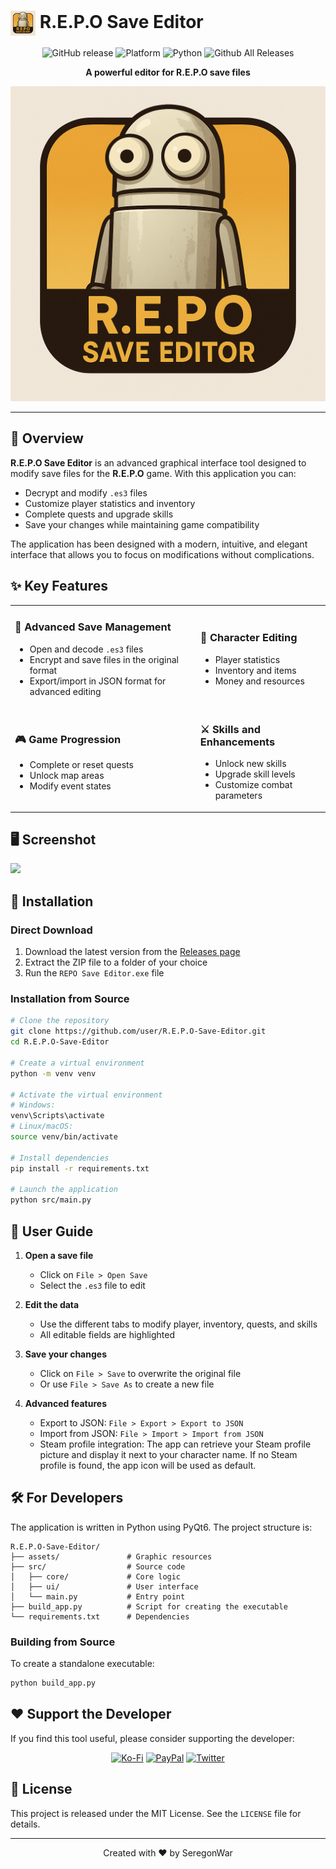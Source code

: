 # <img src="https://github.com/seregonwar/R.E.P.O-Save-Editor/blob/main/assets/icons/reposaveeditor.png" alt="Icon" width="40" style="vertical-align: middle;"> R.E.P.O Save Editor

<div align="center">

![GitHub release](https://img.shields.io/badge/version-1.0.0-E69F00.svg?style=for-the-badge)
![Platform](https://img.shields.io/badge/platform-Windows_|_Linux_|_macOS-232323.svg?style=for-the-badge)
![Python](https://img.shields.io/badge/python-3.8+-E69F00.svg?style=for-the-badge&logo=python&logoColor=white)
![Github All Releases](https://img.shields.io/github/downloads/seregonwar/R.E.P.O-Save-Editor/total.svg)

**A powerful editor for R.E.P.O save files**

<img src="https://github.com/seregonwar/R.E.P.O-Save-Editor/blob/main/assets/icons/reposaveeditor.png" alt="R.E.P.O Save Editor logo" width="512">

</div>

---

## 🚀 Overview

**R.E.P.O Save Editor** is an advanced graphical interface tool designed to modify save files for the **R.E.P.O** game. With this application you can:

- Decrypt and modify `.es3` files
- Customize player statistics and inventory
- Complete quests and upgrade skills
- Save your changes while maintaining game compatibility

The application has been designed with a modern, intuitive, and elegant interface that allows you to focus on modifications without complications.

## ✨ Key Features

<table>
  <tr>
    <td>
      <h3>🔐 Advanced Save Management</h3>
      <ul>
        <li>Open and decode <code>.es3</code> files</li>
        <li>Encrypt and save files in the original format</li>
        <li>Export/import in JSON format for advanced editing</li>
      </ul>
    </td>
    <td>
      <h3>👤 Character Editing</h3>
      <ul>
        <li>Player statistics</li>
        <li>Inventory and items</li>
        <li>Money and resources</li>
      </ul>
    </td>
  </tr>
  <tr>
    <td>
      <h3>🎮 Game Progression</h3>
      <ul>
        <li>Complete or reset quests</li>
        <li>Unlock map areas</li>
        <li>Modify event states</li>
      </ul>
    </td>
    <td>
      <h3>⚔️ Skills and Enhancements</h3>
      <ul>
        <li>Unlock new skills</li>
        <li>Upgrade skill levels</li>
        <li>Customize combat parameters</li>
      </ul>
    </td>
  </tr>
</table>

## 🖥️ Screenshot

<img src="https://github.com/user-attachments/assets/479f67a3-f37a-49b5-9c85-a8726f9c9522">


## 🔧 Installation

### Direct Download

1. Download the latest version from the [Releases page](https://github.com/seregonwar/R.E.P.O-Save-Editor/releases)
2. Extract the ZIP file to a folder of your choice
3. Run the `REPO Save Editor.exe` file

### Installation from Source

```bash
# Clone the repository
git clone https://github.com/user/R.E.P.O-Save-Editor.git
cd R.E.P.O-Save-Editor

# Create a virtual environment
python -m venv venv

# Activate the virtual environment
# Windows:
venv\Scripts\activate
# Linux/macOS:
source venv/bin/activate

# Install dependencies
pip install -r requirements.txt

# Launch the application
python src/main.py
```

## 📖 User Guide

1. **Open a save file**
   - Click on `File > Open Save`
   - Select the `.es3` file to edit

2. **Edit the data**
   - Use the different tabs to modify player, inventory, quests, and skills
   - All editable fields are highlighted

3. **Save your changes**
   - Click on `File > Save` to overwrite the original file
   - Or use `File > Save As` to create a new file

4. **Advanced features**
   - Export to JSON: `File > Export > Export to JSON` 
   - Import from JSON: `File > Import > Import from JSON`
   - Steam profile integration: The app can retrieve your Steam profile picture and display it next to your character name. If no Steam profile is found, the app icon will be used as default.

## 🛠️ For Developers

The application is written in Python using PyQt6. The project structure is:

```
R.E.P.O-Save-Editor/
├── assets/               # Graphic resources
├── src/                  # Source code
│   ├── core/             # Core logic
│   ├── ui/               # User interface
│   └── main.py           # Entry point
├── build_app.py          # Script for creating the executable
└── requirements.txt      # Dependencies
```

### Building from Source

To create a standalone executable:

```bash
python build_app.py
```

## ❤️ Support the Developer

If you find this tool useful, please consider supporting the developer:

<div align="center">
  <a href="https://ko-fi.com/seregon" target="_blank"><img src="https://img.shields.io/badge/Ko--fi-Support%20Me-E69F00?style=for-the-badge&logo=ko-fi&logoColor=white" alt="Ko-Fi"></a>
  <a href="https://paypal.me/seregonwar" target="_blank"><img src="https://img.shields.io/badge/PayPal-Donate-232323?style=for-the-badge&logo=paypal&logoColor=white" alt="PayPal"></a>
  <a href="https://x.com/SeregonWar" target="_blank"><img src="https://img.shields.io/badge/Twitter-Follow-E69F00?style=for-the-badge&logo=twitter&logoColor=white" alt="Twitter"></a>
</div>

## 📄 License

This project is released under the MIT License. See the `LICENSE` file for details.

---

<div align="center">
  <p>Created with ❤️ by SeregonWar</p>
</div>
